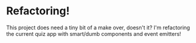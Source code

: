 # Refactoring!

This project does need a tiny bit of a make over, doesn't it? I'm refactoring the current quiz app with smart/dumb components and event emitters!
